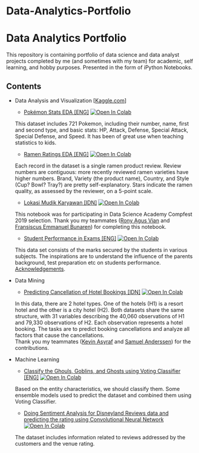 # Data-Analytics-Portfolio

# Data Analytics Portfolio
This repository is containing portfolio of data science and data analyst projects completed by me (and sometimes with my team) for academic, self learning, and hobby purposes.
Presented in the form of iPython Notebooks.

## Contents
- Data Analysis and Visualization [[Kaggle.com](https://www.kaggle.com/)]
  * [Pokémon Stats EDA \[ENG\]](https://github.com/Iqrar99/data-science-portfolio/blob/master/Pok%C3%A9mon%20Stats%20EDA.ipynb)
  [![Open In Colab](https://colab.research.google.com/assets/colab-badge.svg)](https://colab.research.google.com/github/Iqrar99/data-science-portfolio/blob/master/Pok%C3%A9mon%20Stats%20EDA.ipynb)

  This dataset includes 721 Pokemon, including their number, name, first and second type, and basic stats: HP, Attack, Defense, Special Attack, Special Defense, and Speed. It has been of great use when teaching statistics to kids.
  * [Ramen Ratings EDA \[ENG\]](https://github.com/Iqrar99/data-science-portfolio/blob/master/ramen-ratings-eda.ipynb)
  [![Open In Colab](https://colab.research.google.com/assets/colab-badge.svg)](https://colab.research.google.com/github/Iqrar99/data-science-portfolio/blob/master/ramen-ratings-eda.ipynb)

  Each record in the dataset is a single ramen product review. Review numbers are contiguous: more recently reviewed ramen varieties have higher numbers. Brand, Variety (the product name), Country, and Style (Cup? Bowl? Tray?) are pretty self-explanatory. Stars indicate the ramen quality, as assessed by the reviewer, on a 5-point scale.
  * [Lokasi Mudik Karyawan \[IDN\]](https://github.com/Iqrar99/data-science-portfolio/blob/master/Lokasi%20Mudik%20Karyawan.ipynb)
  [![Open In Colab](https://colab.research.google.com/assets/colab-badge.svg)](https://colab.research.google.com/github/Iqrar99/data-science-portfolio/blob/master/Lokasi%20Mudik%20Karyawan.ipynb)
  
  This notebook was for participating in Data Science Academy Compfest 2019 selection. 
  Thank you my teammates ([Rony Agus Vian](https://www.linkedin.com/in/ronyagusvian/) and [Fransiscus Emmanuel Bunaren](https://www.linkedin.com/in/fransiscus-emmanuel-bunaren-ba4084192/)) for completing this notebook.
  * [Student Performance in Exams \[ENG\]](https://github.com/Iqrar99/data-science-portfolio/blob/master/student-performance-in-exams.ipynb)
  [![Open In Colab](https://colab.research.google.com/assets/colab-badge.svg)](https://colab.research.google.com/github/Iqrar99/data-science-portfolio/blob/master/student-performance-in-exams.ipynb)
  
  This data set consists of the marks secured by the students in various subjects. The inspirations are to understand the influence of the parents background, test preparation etc on students performance. [Acknowledgements](http://roycekimmons.com/tools/generated_data/exams).
- Data Mining
  * [Predicting Cancellation of Hotel Bookings \[IDN\]](https://github.com/Iqrar99/data-science-portfolio/blob/master/Hotel%20Bookings.ipynb)
  [![Open In Colab](https://colab.research.google.com/assets/colab-badge.svg)](https://colab.research.google.com/github/Iqrar99/data-science-portfolio/blob/master/Hotel%20Bookings.ipynb)
  
  In this data, there are 2 hotel types. One of the hotels (H1) is a resort hotel and the other is a city hotel (H2). Both datasets share the same structure, with 31 variables describing the 40,060 observations of H1 and 79,330 observations of H2. Each observation represents a hotel booking. The tasks are to predict booking cancellations and analyze all factors that cause the cancellations. <br>
  Thank you my teammates ([Kevin Asyraf](https://www.linkedin.com/in/kevinasyraf/) and [Samuel Anderssen](https://www.linkedin.com/in/samuelanderssen/)) for the contributions.
- Machine Learning
  * [Classify the Ghouls, Goblins, and Ghosts using Voting Classifier \[ENG\]](https://github.com/Iqrar99/data-science-portfolio/blob/master/ghouls-goblins-and-ghosts-voting-classifier.ipynb)
  [![Open In Colab](https://colab.research.google.com/assets/colab-badge.svg)](https://colab.research.google.com/github/Iqrar99/data-science-portfolio/blob/master/ghouls-goblins-and-ghosts-voting-classifier.ipynb)

  Based on the entity characteristics, we should classify them. Some ensemble models used to predict the dataset and combined them using Voting Classifier.

  * [Doing Sentiment Analysis for Disneyland Reviews data and predicting the rating using Convolutional Neural Network](https://github.com/Iqrar99/data-science-portfolio/blob/master/Disney-Land-Reviews.ipynb)
  [![Open In Colab](https://colab.research.google.com/assets/colab-badge.svg)](https://colab.research.google.com/github/Iqrar99/data-science-portfolio/blob/master/Disney-Land-Reviews.ipynb)
  
  The dataset includes information related to reviews addressed by the customers and the venue rating.
  
